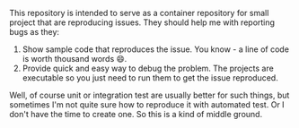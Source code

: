 This repository is intended to serve as a container repository for small project that are reproducing issues. They should help me with reporting bugs as they:

1. Show sample code that reproduces the issue. You know - a line of code is worth thousand words :smile:.
2. Provide quick and easy way to debug the problem. The projects are executable so you just need to run them to get the issue reproduced.

Well, of course unit or integration test are usually better for such things, but sometimes I'm not quite sure how to reproduce it with automated test. Or I don't have the time to create one. So this is a kind of middle ground.

